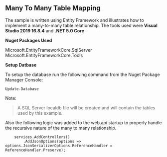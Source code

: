 ## Many To Many Table Mapping

The sample is written using Entity Framework and illustrates how to implement a many-to-many table relationship.  The tools used were **Visual Studio 2019 16.8.4** and **.NET 5.0 Core**


**Nuget Packages Used**

Microsoft.EntityFrameworkCore.SqlServer
Microsoft.EntityFrameworkCore.Tools


**Setup Datbase**

To setup the database run the following command from the Nuget Package Manager Console:

```<language>
Update-Database
```

Note: 

> A SQL Server localdb file will be created and will contain the tables used by this example.



Also the following logic was added to the web.api startup to properly handle the recursive nature of the many to many relationship.

```<language>
    services.AddControllers()
        .AddJsonOptions(options => options.JsonSerializerOptions.ReferenceHandler = ReferenceHandler.Preserve);
```
